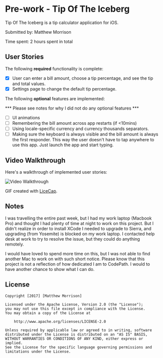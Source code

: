 # Pre-work - Tip Of The Iceberg

Tip Of The Iceberg is a tip calculator application for iOS.

Submitted by: Matthew Morrison

Time spent: 2 hours spent in total 

## User Stories

The following **required** functionality is complete:

* [X] User can enter a bill amount, choose a tip percentage, and see the tip and total values.
* [X] Settings page to change the default tip percentage.

The following **optional** features are implemented:

*** Please see notes for why I did not do any optional features ***

* [ ] UI animations
* [ ] Remembering the bill amount across app restarts (if <10mins)
* [ ] Using locale-specific currency and currency thousands separators.
* [ ] Making sure the keyboard is always visible and the bill amount is always the first responder. This way the user doesn't have to tap anywhere to use this app. Just launch the app and start typing.

## Video Walkthrough 

Here's a walkthrough of implemented user stories:

<img src='http://imgur.com/a/wPyIk' title='Video Walkthrough' width='' alt='Video Walkthrough' />

GIF created with [LiceCap](http://www.cockos.com/licecap/).

## Notes

I was travelling the entire past week, but I had my work laptop (Macbook Pro) and thought I had plenty of time at night to work on this project. But I didn't realize in order to install XCode I needed to upgrade to Sierra, and upgrading (from Yosemite) is blocked on my work laptop. I contacted help desk at work to try to resolve the issue, but they could do anything remotely. 

I would have loved to spend more time on this, but I was not able to find another Mac to work on with such short notice. Please know that this project is not a reflection of how dedicated I am to CodePath. I would to have another chance to show what I can do.

## License

    Copyright [2017] [Matthew Morrison]

    Licensed under the Apache License, Version 2.0 (the "License");
    you may not use this file except in compliance with the License.
    You may obtain a copy of the License at

        http://www.apache.org/licenses/LICENSE-2.0

    Unless required by applicable law or agreed to in writing, software
    distributed under the License is distributed on an "AS IS" BASIS,
    WITHOUT WARRANTIES OR CONDITIONS OF ANY KIND, either express or implied.
    See the License for the specific language governing permissions and
    limitations under the License.

